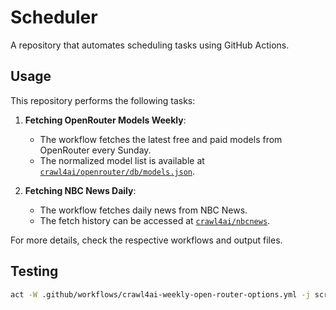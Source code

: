 # Scheduler

A repository that automates scheduling tasks using GitHub Actions.

## Usage

This repository performs the following tasks:

1. **Fetching OpenRouter Models Weekly**:
   - The workflow fetches the latest free and paid models from OpenRouter every Sunday.
   - The normalized model list is available at [`crawl4ai/openrouter/db/models.json`](crawl4ai/openrouter/db/models.json).

2. **Fetching NBC News Daily**:
   - The workflow fetches daily news from NBC News.
   - The fetch history can be accessed at [`crawl4ai/nbcnews`](crawl4ai/nbcnews/).

For more details, check the respective workflows and output files.

## Testing

``` bash
act -W .github/workflows/crawl4ai-weekly-open-router-options.yml -j scrape-and-process
```